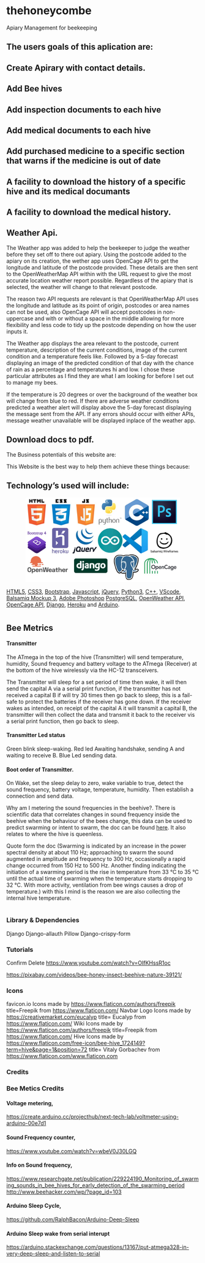 # thehoneycombe
Apiary Management for beekeeping 

## The users goals of this aplication are:
## Create Apirary with contact details.
## Add Bee hives
## Add inspection documents to each hive
## Add medical documents to each hive
## Add purchased medicine to a specific section that warns if the medicine is out of date
## A facility to download the history of a specific hive and its medical documants
## A facility to download the medical history.


## Weather Api.
The Weather app was added to help the beekeeper to judge the weather before they set off to there out apiary. Using the postcode added to the apiary on its creation, the wether app uses OpenCage API to get the longitude and latitude of the postcode provided. These details are then sent to the OpenWeatherMap API within with the URL request to give the most accurate location weather report possible. Regardless of the apiary that is selected, the weather will change to that relevant postcode.

The reason two API requests are relevant is that OpenWeatherMap API uses the longitude and latitude as its point of origin, postcodes or area names can not be used, also OpenCage API will accept postcodes in non-uppercase and with or without a space in the middle allowing for more flexibility and less code to tidy up the postcode depending on how the user inputs it.

The Weather app displays the area relevant to the postcode, current temperature, description of the current conditions, image of the current condition and a temperature feels like. Followed by a 5-day forecast displaying an image of the predicted condition of that day with the chance of rain as a percentage and temperatures hi and low. I chose these particular attributes as I find they are what I am looking for before I set out to manage my bees.

If the temperature is 20 degrees or over the background of the weather box will change from blue to red. 
If there are adverse weather conditions predicted a weather alert will display above the 5-day forecast displaying the message sent from the API.
If any errors should occur with either APIs, message weather unavailable will be displayed inplace of the weather app.
 
## Download docs to pdf.


The Business potentials of this website are:

This Website is the best way to help them achieve these things because:

## Technology’s used will include:
<div align="center">
   <img width="80%" height:auto;" src="static/images/logos.jpg" alt="logo image"/>
 </div>
                                                                                
[HTML5](https://en.wikipedia.org/wiki/HTML5), [CSS3](https://en.wikipedia.org/wiki/Cascading_Style_Sheets), [Bootstrap](https://getbootstrap.com/), [Javascript](https://en.wikipedia.org/wiki/JavaScript), [jQuery](https://jquery.com/), [Python3](https://www.python.org/), [C++](https://en.wikipedia.org/wiki/C%2B%2B), [VScode](https://code.visualstudio.com/), [Balsamiq Mockup 3](https://balsamiq.com/wireframes/desktop/), [Adobe Photoshop](https://www.adobe.com/uk/products/photoshop.html?gclid=EAIaIQobChMIzNru2Myo6AIVF-DtCh28Fgn0EAAYASAAEgKkdvD_BwE&sdid=88X75SKR&mv=search&ef_id=EAIaIQobChMIzNru2Myo6AIVF-DtCh28Fgn0EAAYASAAEgKkdvD_BwE:G:s&s_kwcid=AL!3085!3!394411736356!e!!g!!photoshop)
[PostgreSQL](https://www.postgresql.org/), [OpenWeather API](https://openweathermap.org/), [OpenCage API](https://opencagedata.com/), [Django](https://www.djangoproject.com/), [Heroku](https://www.heroku.com/) and [Arduino](https://www.arduino.cc/).
#


## Bee Metrics

#### Transmitter
The ATmega in the top of the hive (Transmitter) will send temperature, humidity, Sound frequency and battery voltage to the ATmega (Receiver) at the bottom of the hive wirelessly via the HC-12 transceivers. 

The Transmitter will sleep for a set period of time then wake, it will then send the capital A via a serial print function, if the transmitter has not received a capital B if will try 30 times then go back to sleep, this is a fail-safe to protect the batteries if the receiver has gone down. If the receiver wakes as intended, on receipt of the capital A it will transmit a capital B, the transmitter will then collect the data and transmit it back to the receiver vis a serial print function, then go back to sleep.

#### Transmitter Led status
Green blink sleep-waking.
Red led Awaiting handshake, sending A and waiting to receive B.
Blue Led sending data.

#### Boot order of Transmitter.
On Wake, set the sleep delay to zero, wake variable to true, detect the sound frequency, battery voltage, temperature, humidity. Then establish a connection and send data.

Why am I metering the sound frequencies in the beehive?.  There is scientific data that correlates changes in sound frequency inside the beehive when the behaviour of the bees change, this data can be used to predict swarming or intent to swarm, the doc can be found [here](https://www.researchgate.net/publication/229224190_Monitoring_of_swarming_sounds_in_bee_hives_for_early_detection_of_the_swarming_period). It also relates to where the hive is queenless.

Quote form the doc (Swarming is indicated by an increase in the power spectral density at about 110 Hz; approaching to swarm the sound augmented in amplitude and frequency to 300 Hz, occasionally a rapid change occurred from 150 Hz to 500 Hz. Another finding indicating the initiation of a swarming period is the rise in temperature from 33 °C to 35 °C until the actual time of swarming when the temperature starts dropping to 32 °C. With more activity, ventilation from bee wings causes a drop of temperature.) with this I mind is the reason we are also collecting the internal hive temperature.
#

### Library & Dependencies
Django
Django-allauth
Pillow
Django-crispy-form

### Tutorials
Confirm Delete
https://www.youtube.com/watch?v=OIfKHssR1oc

https://pixabay.com/videos/bee-honey-insect-beehive-nature-39121/

### Icons
favicon.io Icons made by https://www.flaticon.com/authors/freepik title=Freepik from https://www.flaticon.com/
Navbar Logo Icons made by https://creativemarket.com/eucalyp title= Eucalyp from https://www.flaticon.com/
Wiki Icons made by https://www.flaticon.com/authors/freepik title=Freepik from https://www.flaticon.com/
Hive Icons made by https://www.flaticon.com/free-icon/bee-hive_1724149?term=hive&page=1&position=72 title= Vitaly Gorbachev from https://www.flaticon.com/www.flaticon.com

### Credits



### Bee Metics Credits
#### Voltage metering, 
https://create.arduino.cc/projecthub/next-tech-lab/voltmeter-using-arduino-00e7d1


#### Sound Frequency counter,
https://www.youtube.com/watch?v=wbeV0J30LGQ


#### Info on Sound frequency,
https://www.researchgate.net/publication/229224190_Monitoring_of_swarming_sounds_in_bee_hives_for_early_detection_of_the_swarming_period
http://www.beehacker.com/wp/?page_id=103


#### Arduino Sleep Cycle,
https://github.com/RalphBacon/Arduino-Deep-Sleep 


#### Arduino Sleep wake from serial interupt
https://arduino.stackexchange.com/questions/13167/put-atmega328-in-very-deep-sleep-and-listen-to-serial
